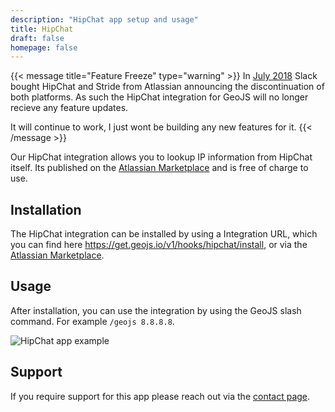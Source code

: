 ```yaml
---
description: "HipChat app setup and usage"
title: HipChat
draft: false
homepage: false
---
```


{{< message title="Feature Freeze" type="warning" >}}
In [July 2018](https://www.atlassian.com/blog/announcements/new-atlassian-slack-partnership) Slack bought HipChat and Stride from Atlassian announcing the discontinuation of both platforms. As such the HipChat integration for GeoJS will no longer recieve any feature updates.

It will continue to work, I just wont be building any new features for it.
{{< /message >}}

Our HipChat integration allows you to lookup IP information from HipChat itself. Its published on the [Atlassian Marketplace](https://marketplace.atlassian.com/apps/1217986/geojs-ip-lookup) and is free of charge to use.

## Installation

The HipChat integration can be installed by using a Integration URL, which you can find here https://get.geojs.io/v1/hooks/hipchat/install, or via the [Atlassian Marketplace](https://marketplace.atlassian.com/apps/1217986/geojs-ip-lookup).

## Usage

After installation, you can use the integration by using the GeoJS slash command. For example `/geojs 8.8.8.8`.

![HipChat app example](/img/chatops/hipchat_app_example.png "HipChat app example")

## Support

If you require support for this app please reach out via the [contact page](/contact/).
